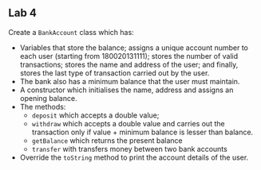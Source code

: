 ## Lab 4

Create a `BankAccount` class which has:
- Variables that store the balance; assigns a unique account number to each user (starting from 180020131111); stores the number of valid transactions; stores the name and address of the user; and finally, stores the last type of transaction carried out by the user.
- The bank also has a minimum balance that the user must maintain.
- A constructor which initialises the name, address and assigns an opening balance.
- The methods:
    - `deposit` which accepts a double value;
    - `withdraw` which accepts a double value and carries out the transaction only if value + minimum balance is lesser than balance.
    - `getBalance` which returns the present balance
    - `transfer` with transfers money between two bank accounts
- Override the `toString` method to print the account details of the user. 